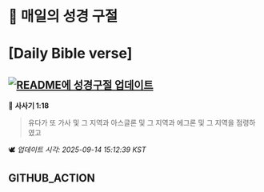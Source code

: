 # 🙏 매일의 성경 구절
# [Daily Bible verse]
## [![README에 성경구절 업데이트](https://github.com/DONGSUKA/first_test/actions/workflows/update-readme-bible.yml/badge.svg)](https://github.com/DONGSUKA/first_test/actions/workflows/update-readme-bible.yml)
<!-- START_BIBLE_VERSE -->
📖 **사사기 1:18**
> 유다가 또 가사 및 그 지역과 아스글론 및 그 지역과 에그론 및 그 지역을 점령하였고

🕊️ _업데이트 시각: 2025-09-14 15:12:39 KST_
  <!-- END_BIBLE_VERSE -->
## GITHUB_ACTION
